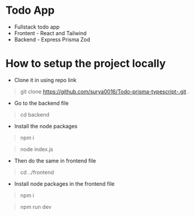 # Todo App 
- Fullstack todo app
- Frontent - React and Tailwind
- Backend - Express Prisma Zod 

# How to setup the project locally

- Clone it in using repo link
>git clone https://github.com/surya0016/Todo-prisma-typescript-.git .

- Go to the backend file
>cd backend

- Install the node packages
>npm i

>node index.js

- Then do the same in frontend file
>cd ../frontend

- Install node packages in the frontend file
>npm i

>npm run dev

